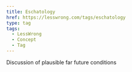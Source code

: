 ```yaml
---
title: Eschatology
href: https://lesswrong.com/tags/eschatology
type: tag
tags:
  - LessWrong
  - Concept
  - Tag
---
```


Discussion of plausible far future conditions